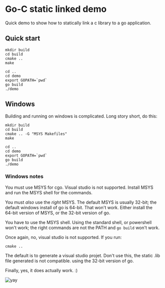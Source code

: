 # Go-C static linked demo

Quick demo to show how to statically link a c library to a go application.

## Quick start

    mkdir build
    cd build
    cmake ..
    make

    cd ..
    cd demo
    export GOPATH=`pwd`
    go build
    ./demo

## Windows

Building and running on windows is complicated. Long story short, do this:

    mkdir build
    cd build
    cmake .. -G "MSYS Makefiles"
    make

    cd ..
    cd demo
    export GOPATH=`pwd`
    go build
    ./demo

### Windows notes

You must use MSYS for cgo. Visual studio is not supported.
Install MSYS and run the MSYS shell for the commands.

You must *also* use the *right* MSYS. The default MSYS is usually
32-bit; the default windows install of go is 64-bit. That won't work.
Either install the 64-bit version of MSYS, or the 32-bit version of
go.

You have to use the MSYS shell. Using the standard shell, or powershell
won't work; the right commands are not the PATH and `go build` won't
work.

Once again, no, visual studio is not supported. If you run:

    cmake ..

The default is to generate a visual studio projet. Don't use this,
the static .lib file generated is not compatible.
using the 32-bit version of go.

Finally, yes, it does actually work. :)

![yay](https://raw.github.com/shadowmint/go-static-linking/master/media/win32.png)
